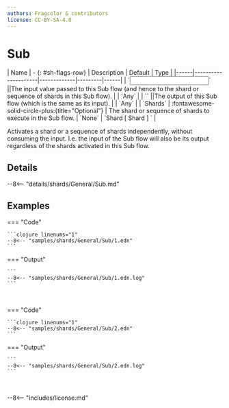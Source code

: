 ```yaml
---
authors: Fragcolor & contributors
license: CC-BY-SA-4.0
---
```



# Sub

<div class="sh-parameters" markdown="1">
| Name | - {: #sh-flags-row} | Description | Default | Type |
|------|---------------------|-------------|---------|------|
| `<input>` ||The input value passed to this Sub flow (and hence to the shard or sequence of shards in this Sub flow). | | `Any` |
| `<output>` ||The output of this Sub flow (which is the same as its input). | | `Any` |
| `Shards` | :fontawesome-solid-circle-plus:{title="Optional"}  | The shard or sequence of shards to execute in the Sub flow. | `None` | `Shard [ Shard ] ` |

</div>

Activates a shard or a sequence of shards independently, without consuming the input. I.e. the input of the Sub flow will also be its output regardless of the shards activated in this Sub flow.

## Details

--8<-- "details/shards/General/Sub.md"


## Examples

=== "Code"

    ```clojure linenums="1"
    --8<-- "samples/shards/General/Sub/1.edn"
    ```

=== "Output"

    ```
    --8<-- "samples/shards/General/Sub/1.edn.log"
    ```
&nbsp;

=== "Code"

    ```clojure linenums="1"
    --8<-- "samples/shards/General/Sub/2.edn"
    ```

=== "Output"

    ```
    --8<-- "samples/shards/General/Sub/2.edn.log"
    ```
&nbsp;

--8<-- "includes/license.md"

